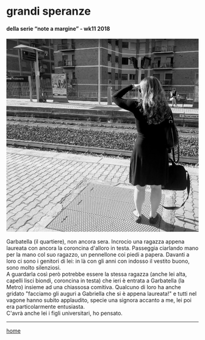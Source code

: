 # grandi speranze  

#### della serie “note a margine” - wk11 2018  
![](/interarete054.png "Roma Trastevere - di vedetta")   

Garbatella (il quartiere), non ancora sera. Incrocio una ragazza appena laureata con ancora la coroncina d'alloro in testa. Passeggia ciarlando mano per la mano col suo ragazzo, un pennellone coi piedi a papera. Davanti a loro ci sono i genitori di lei: in là con gli anni con indosso il vestito buono, sono molto silenziosi.  
A guardarla così però potrebbe essere la stessa ragazza (anche lei alta, capelli lisci biondi, coroncina in testa) che ieri è entrata a Garbatella (la Metro) insieme ad una chiassosa comitiva. Qualcuno di loro ha anche gridato "facciamo gli auguri a Gabriella che si è appena laureata!" e tutti nel vagone hanno subito applaudito, specie una signora accanto a me, lei poi era particolarmente entusiasta.   
C'avrà anche lei i figli universitari, ho pensato.  

---  
[home](/interarete.md)
